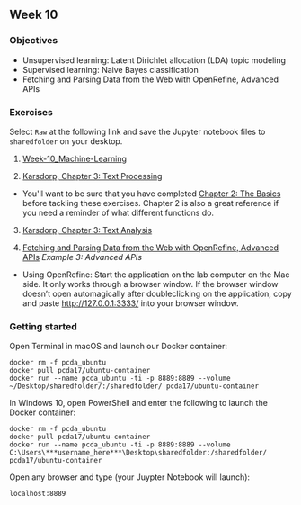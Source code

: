 ## Week 10
### Objectives
- Unsupervised learning: Latent Dirichlet allocation (LDA) topic modeling
- Supervised learning: Naive Bayes classification
- Fetching and Parsing Data from the Web with OpenRefine, Advanced APIs

### Exercises
Select `Raw` at the following link and save the Jupyter notebook files to `sharedfolder` on your desktop.

1. [Week-10_Machine-Learning](https://github.com/tanyaclement/cpcda18.github.io/blob/master/Week-10_Machine-Learning.ipynb)

2. [Karsdorp, Chapter 3: Text Processing](http://nbviewer.jupyter.org/github/fbkarsdorp/python-course/blob/master/old/Appendix%20-%20Text%20Preprocessing.ipynb)
- You'll want to be sure that you have completed [Chapter 2: The Basics](http://nbviewer.jupyter.org/github/fbkarsdorp/python-course/blob/master/answerbook/Chapter%202%20-%20The%20basics.ipynb) before tackling these exercises. Chapter 2 is also a great reference if you need a reminder of what different functions do.

3. [Karsdorp, Chapter 3: Text Analysis](http://nbviewer.jupyter.org/github/fbkarsdorp/python-course/blob/master/answerbook/Chapter%203%20-%20Text%20analysis.ipynb)

4. [Fetching and Parsing Data from the Web with OpenRefine, Advanced APIs](https://programminghistorian.org/lessons/fetch-and-parse-data-with-openrefine) *Example 3: Advanced APIs*

- Using OpenRefine: Start the application on the lab computer on the Mac side. It only works through a
browser window. If the browser window doesn’t open automagically after doubleclicking on the application, copy and paste http://127.0.0.1:3333/ into your browser window.
### Getting started
Open Terminal in macOS and launch our Docker container:

```
docker rm -f pcda_ubuntu
docker pull pcda17/ubuntu-container
docker run --name pcda_ubuntu -ti -p 8889:8889 --volume ~/Desktop/sharedfolder/:/sharedfolder/ pcda17/ubuntu-container
```

In Windows 10, open PowerShell and enter the following to launch the Docker container:

```
docker rm -f pcda_ubuntu
docker pull pcda17/ubuntu-container
docker run --name pcda_ubuntu -ti -p 8889:8889 --volume C:\Users\***username_here***\Desktop\sharedfolder:/sharedfolder/ pcda17/ubuntu-container
```

Open any browser and type (your Juypter Notebook will launch):
```
localhost:8889
```
